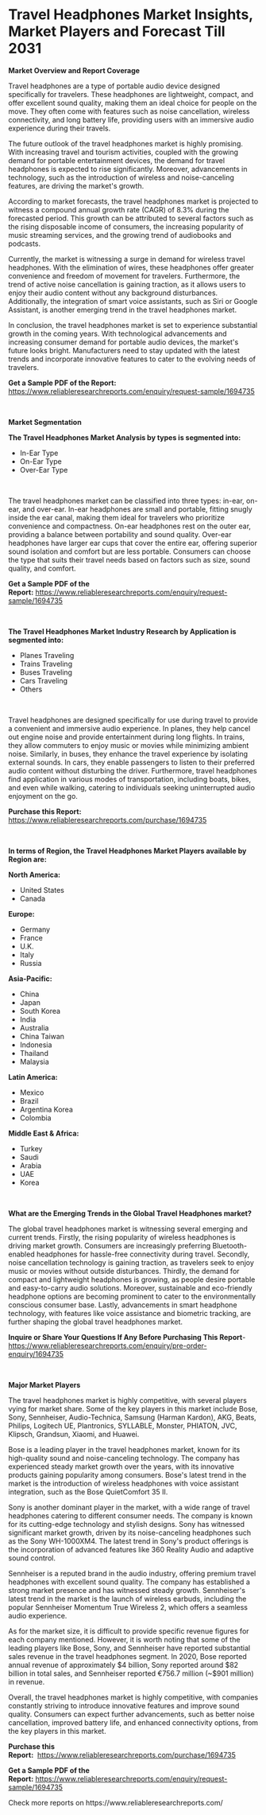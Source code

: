 <p><h1>Travel Headphones Market Insights, Market Players and Forecast Till 2031</h1></p><p><strong>Market Overview and Report Coverage</strong></p>
<p><p>Travel headphones are a type of portable audio device designed specifically for travelers. These headphones are lightweight, compact, and offer excellent sound quality, making them an ideal choice for people on the move. They often come with features such as noise cancellation, wireless connectivity, and long battery life, providing users with an immersive audio experience during their travels.</p><p>The future outlook of the travel headphones market is highly promising. With increasing travel and tourism activities, coupled with the growing demand for portable entertainment devices, the demand for travel headphones is expected to rise significantly. Moreover, advancements in technology, such as the introduction of wireless and noise-canceling features, are driving the market's growth.</p><p>According to market forecasts, the travel headphones market is projected to witness a compound annual growth rate (CAGR) of 8.3% during the forecasted period. This growth can be attributed to several factors such as the rising disposable income of consumers, the increasing popularity of music streaming services, and the growing trend of audiobooks and podcasts.</p><p>Currently, the market is witnessing a surge in demand for wireless travel headphones. With the elimination of wires, these headphones offer greater convenience and freedom of movement for travelers. Furthermore, the trend of active noise cancellation is gaining traction, as it allows users to enjoy their audio content without any background disturbances. Additionally, the integration of smart voice assistants, such as Siri or Google Assistant, is another emerging trend in the travel headphones market.</p><p>In conclusion, the travel headphones market is set to experience substantial growth in the coming years. With technological advancements and increasing consumer demand for portable audio devices, the market's future looks bright. Manufacturers need to stay updated with the latest trends and incorporate innovative features to cater to the evolving needs of travelers.</p></p>
<p><strong>Get a Sample PDF of the Report:</strong> <a href="https://www.reliableresearchreports.com/enquiry/request-sample/1694735">https://www.reliableresearchreports.com/enquiry/request-sample/1694735</a></p>
<p>&nbsp;</p>
<p><strong>Market Segmentation</strong></p>
<p><strong>The Travel Headphones Market Analysis by types is segmented into:</strong></p>
<p><ul><li>In-Ear Type</li><li>On-Ear Type</li><li>Over-Ear Type</li></ul></p>
<p>&nbsp;</p>
<p><p>The travel headphones market can be classified into three types: in-ear, on-ear, and over-ear. In-ear headphones are small and portable, fitting snugly inside the ear canal, making them ideal for travelers who prioritize convenience and compactness. On-ear headphones rest on the outer ear, providing a balance between portability and sound quality. Over-ear headphones have larger ear cups that cover the entire ear, offering superior sound isolation and comfort but are less portable. Consumers can choose the type that suits their travel needs based on factors such as size, sound quality, and comfort.</p></p>
<p><strong>Get a Sample PDF of the Report:</strong>&nbsp;<a href="https://www.reliableresearchreports.com/enquiry/request-sample/1694735">https://www.reliableresearchreports.com/enquiry/request-sample/1694735</a></p>
<p>&nbsp;</p>
<p><strong>The Travel Headphones Market Industry Research by Application is segmented into:</strong></p>
<p><ul><li>Planes Traveling</li><li>Trains Traveling</li><li>Buses Traveling</li><li>Cars Traveling</li><li>Others</li></ul></p>
<p>&nbsp;</p>
<p><p>Travel headphones are designed specifically for use during travel to provide a convenient and immersive audio experience. In planes, they help cancel out engine noise and provide entertainment during long flights. In trains, they allow commuters to enjoy music or movies while minimizing ambient noise. Similarly, in buses, they enhance the travel experience by isolating external sounds. In cars, they enable passengers to listen to their preferred audio content without disturbing the driver. Furthermore, travel headphones find application in various modes of transportation, including boats, bikes, and even while walking, catering to individuals seeking uninterrupted audio enjoyment on the go.</p></p>
<p><strong>Purchase this Report:</strong>&nbsp; <a href="https://www.reliableresearchreports.com/purchase/1694735">https://www.reliableresearchreports.com/purchase/1694735</a></p>
<p>&nbsp;</p>
<p><strong>In terms of Region, the Travel Headphones Market Players available by Region are:</strong></p>
<p>
    <p> <strong> North America: </strong>
        <ul>
            <li>United States</li>
            <li>Canada</li>
        </ul>
        </p> 
    <p> <strong> Europe: </strong>
        <ul>
            <li>Germany</li>
            <li>France</li>
            <li>U.K.</li>
            <li>Italy</li>
            <li>Russia</li>
        </ul>
        </p> 
    <p> <strong> Asia-Pacific: </strong>
        <ul>
            <li>China</li>
            <li>Japan</li>
            <li>South Korea</li>
            <li>India</li>
            <li>Australia</li>
            <li>China Taiwan</li>
            <li>Indonesia</li>
            <li>Thailand</li>
            <li>Malaysia</li>
        </ul>
        </p> 
    <p> <strong> Latin America: </strong>
        <ul>
            <li>Mexico</li>
            <li>Brazil</li>
            <li>Argentina Korea</li>
            <li>Colombia</li>
        </ul>
        </p> 
    <p> <strong> Middle East & Africa: </strong>
        <ul>
            <li>Turkey</li>
            <li>Saudi</li>
            <li>Arabia</li>
            <li>UAE</li>
            <li>Korea</li>
        </ul>
    </p>
    </p>
<p>&nbsp;</p>
<p><strong>What are the Emerging Trends in the Global Travel Headphones market?</strong></p>
<p><p>The global travel headphones market is witnessing several emerging and current trends. Firstly, the rising popularity of wireless headphones is driving market growth. Consumers are increasingly preferring Bluetooth-enabled headphones for hassle-free connectivity during travel. Secondly, noise cancellation technology is gaining traction, as travelers seek to enjoy music or movies without outside disturbances. Thirdly, the demand for compact and lightweight headphones is growing, as people desire portable and easy-to-carry audio solutions. Moreover, sustainable and eco-friendly headphone options are becoming prominent to cater to the environmentally conscious consumer base. Lastly, advancements in smart headphone technology, with features like voice assistance and biometric tracking, are further shaping the global travel headphones market.</p></p>
<p><strong>Inquire or Share Your Questions If Any Before Purchasing This Report</strong>- <a href="https://www.reliableresearchreports.com/enquiry/pre-order-enquiry/1694735">https://www.reliableresearchreports.com/enquiry/pre-order-enquiry/1694735</a></p>
<p>&nbsp;</p>
<p><strong>Major Market Players</strong></p>
<p><p>The travel headphones market is highly competitive, with several players vying for market share. Some of the key players in this market include Bose, Sony, Sennheiser, Audio-Technica, Samsung (Harman Kardon), AKG, Beats, Philips, Logitech UE, Plantronics, SYLLABLE, Monster, PHIATON, JVC, Klipsch, Grandsun, Xiaomi, and Huawei.</p><p>Bose is a leading player in the travel headphones market, known for its high-quality sound and noise-canceling technology. The company has experienced steady market growth over the years, with its innovative products gaining popularity among consumers. Bose's latest trend in the market is the introduction of wireless headphones with voice assistant integration, such as the Bose QuietComfort 35 II.</p><p>Sony is another dominant player in the market, with a wide range of travel headphones catering to different consumer needs. The company is known for its cutting-edge technology and stylish designs. Sony has witnessed significant market growth, driven by its noise-canceling headphones such as the Sony WH-1000XM4. The latest trend in Sony's product offerings is the incorporation of advanced features like 360 Reality Audio and adaptive sound control.</p><p>Sennheiser is a reputed brand in the audio industry, offering premium travel headphones with excellent sound quality. The company has established a strong market presence and has witnessed steady growth. Sennheiser's latest trend in the market is the launch of wireless earbuds, including the popular Sennheiser Momentum True Wireless 2, which offers a seamless audio experience.</p><p>As for the market size, it is difficult to provide specific revenue figures for each company mentioned. However, it is worth noting that some of the leading players like Bose, Sony, and Sennheiser have reported substantial sales revenue in the travel headphones segment. In 2020, Bose reported annual revenue of approximately $4 billion, Sony reported around $82 billion in total sales, and Sennheiser reported €756.7 million (~$901 million) in revenue.</p><p>Overall, the travel headphones market is highly competitive, with companies constantly striving to introduce innovative features and improve sound quality. Consumers can expect further advancements, such as better noise cancellation, improved battery life, and enhanced connectivity options, from the key players in this market.</p></p>
<p><strong>Purchase this Report:</strong>&nbsp;&nbsp;<a href="https://www.reliableresearchreports.com/purchase/1694735">https://www.reliableresearchreports.com/purchase/1694735</a></p>
<p></p>
<p><strong>Get a Sample PDF of the Report:</strong>&nbsp;<a href="https://www.reliableresearchreports.com/enquiry/request-sample/1694735">https://www.reliableresearchreports.com/enquiry/request-sample/1694735</a></p>
<p>Check more reports on https://www.reliableresearchreports.com/</p>